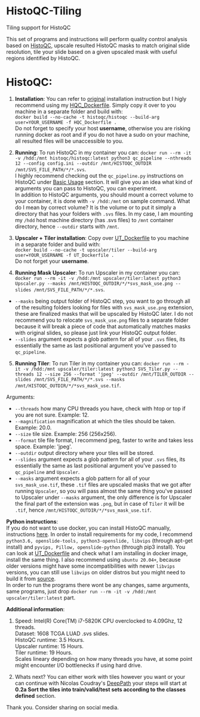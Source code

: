 # HistoQC-Tiling
Tiling support for HistoQC

This set of programs and instructions will perform quality control analysis based on [HistoQC](https://github.com/choosehappy/HistoQC), upscale resulted HistoQC masks to match original slide resolution, tile your slide based on a given upscaled mask with useful regions identified by HistoQC.

# HistoQC:
1. **Installation**:
You can refer to [original](https://github.com/choosehappy/HistoQC) installation instruction but I higly recommend using my [HQC_Dockerfile](https://github.com/AlexZhurkevich/HistoQC-Tiling/blob/main/HQC_Dockerfile). Simply copy it over to you machine in a separate folder and build with:<br/>
`docker build --no-cache -t histoqc/histoqc --build-arg user=YOUR_USERNAME -f HQC_Dockerfile .`<br/>
Do not forget to specify your host **username**, otherwise you are risking running docker as root and if you do not have a sudo on your machine, all resulted files will be unaccessible to you.

2. **Running**:
To run HistoQC in my container you can: `docker run --rm -it -v /hdd:/mnt histoqc/histoqc:latest python3 qc_pipeline --nthreads 12 --config config.ini --outdir /mnt/HISTOQC_OUTDIR /mnt/SVS_FILE_PATH/*/*.svs`.  
I highly recommend checking out the `qc_pipeline.py` instructions on HistoQC under [Basic Usage](https://github.com/choosehappy/HistoQC#basic-usage) section. 
It will give you an idea what kind of arguments you can pass to HistoQC, you can experiment.   
In addition to HistoQC arguments, you should mount a correct volume to your container, it is done with `-v /hdd:/mnt` on sample command.
What do I mean by correct volume? It is the volume or to put it simply a directory that has your folders with `.svs` files. In my case, I am mounting my `/hdd` host machine directory (has .svs files) to `/mnt` container directory, hence `--outdir` starts with `/mnt`.

3. **Upscaler + Tiler installation**:
Copy over [UT_Dockerfile](https://github.com/AlexZhurkevich/HistoQC-Tiling/blob/main/UT_Dockerfile) to you machine in a separate folder and build with:  
`docker build --no-cache -t upscaler/tiler --build-arg user=YOUR_USERNAME -f UT_Dockerfile .`  
Do not forget your **username**.

4. **Running Mask Upscaler**:
To run Upscaler in my container you can: `docker run --rm -it -v /hdd:/mnt upscaler/tiler:latest python3 Upscaler.py --masks /mnt/HISTOQC_OUTDIR/*/*svs_mask_use.png --slides /mnt/SVS_FILE_PATH/*/*.svs`.  
- `--masks` being output folder of HistoQC step, you want to go through all of the resulting folders looking for files with `svs_mask_use.png` extension, these are finalized masks that will be upscaled by HistoQC later. I do not recommend you to relocate `svs_mask_use.png` files to a separate folder because it will break a piece of code that automatically matches masks with original slides, so please just link your HistoQC output folder.  
- `--slides` argument expects a glob pattern for all of your `.svs` files, its essentially the same as last positional argument you've passed to `qc_pipeline`.

5. **Running Tiler**:
To run Tiler in my container you can: `docker run --rm -it -v /hdd:/mnt upscaler/tiler:latest python3 SVS_Tiler.py --threads 12 --size 256 --format 'jpeg' --outdir /mnt/TILER_OUTDIR --slides /mnt/SVS_FILE_PATH/*/*.svs --masks /mnt/HISTOQC_OUTDIR/*/*svs_mask_use.tif`.  

Arguments:
  - `--threads` how many CPU threads you have, check with htop or top if you are not sure. Example: 12.  
  - `--magnification` magnification at which the tiles should be taken. Example: 20.0.  
  - `--size` tile size. Example: 256 (256x256).  
  - `--format` tile file format, I recommend jpeg, faster to write and takes less space. Example: 'jpeg'.   
  - `--outdir` output directory where your tiles will be stored.  
  - `--slides` argument expects a glob pattern for all of your `.svs` files, its essentially the same as last positional argument you've passed to `qc_pipeline` and `Upscaler`.  
  - `--masks` argument expects a glob pattern for all of your `svs_mask_use.tif`, these `.tif` files are upscaled masks that we got after running `Upscaler`, so you will pass almost the same thing you've passed to Upscaler under `--masks` argument, the only difference is for Upscaler the final part of the extension was `.png`, but in case of `Tiler` it will be `.tif`, hence `/mnt/HISTOQC_OUTDIR/*/*svs_mask_use.tif`. 



**Python instructions**:  
If you do not want to use docker, you can install HistoQC manually, instructions [here](https://github.com/choosehappy/HistoQC). In order to install requirements for my code, I recommend `python3.6, openslide-tools, python3-openslide, libvips` (through apt-get install) and `pyvips, Pillow, openslide-python` (through pip3 install). You can look at [UT_Dockerfile](https://github.com/AlexZhurkevich/HistoQC-Tiling/blob/main/UT_Dockerfile) and check what I am installing in docker image, install the same thing. I also recommend using `ubuntu 20.04+`, because older versions might have some incompatibilities with newer `libvips` versions, you can still use `libvips` on older distros but you might need to build it from [source](https://libvips.github.io/libvips/install.html).  
In order to run the programs there wont be any changes, same arguments, same programs, just drop `docker run --rm -it -v /hdd:/mnt upscaler/tiler:latest` part.



**Additional information**:
1. Speed:
Intel(R) Core(TM) i7-5820K CPU overclocked to 4.09Ghz, 12 threads.  
Dataset: 1608 TCGA LUAD .svs slides.    
HistoQC runtime: 3.5 Hours.  
Upscaler runtime: 15 Hours.  
Tiler runtime: 19 Hours.  
Scales lineary depending on how many threads you have, at some point might encounter I/O bottlenecks if using hard drive.  

2. Whats next?
You can either work with tiles however you want or your can continue with Nicolas Coudray's [DeepPath](https://github.com/ncoudray/DeepPATH/tree/master/DeepPATH_code) your steps will start at **0.2a Sort the tiles into train/valid/test sets according to the classes defined** section. 




Thank you. Consider sharing on social media. 
